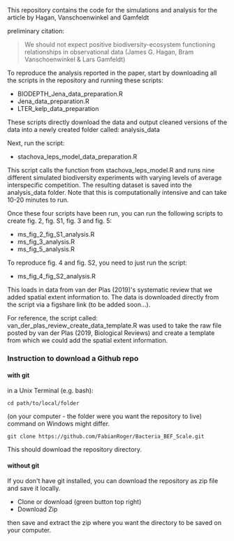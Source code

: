 

This repository contains the code for the simulations and analysis for the article by Hagan, Vanschoenwinkel and Gamfeldt

preliminary citation: 

> We should not expect positive biodiversity-ecosystem functioning relationships in observational data (James G. Hagan, Bram Vanschoenwinkel & Lars Gamfeldt)

To reproduce the analysis reported in the paper, start by downloading all the scripts in the repository and running these scripts:

+ BIODEPTH_Jena_data_preparation.R
+ Jena_data_preparation.R
+ LTER_kelp_data_preparation

These scripts directly download the data and output cleaned versions of the data into a newly created folder called: analysis_data

Next, run the script:

+ stachova_leps_model_data_preparation.R

This script calls the function from stachova_leps_model.R and runs nine different simulated biodiversity experiments with varying levels of average interspecific competition. The resulting dataset is saved into the analysis_data folder. Note that this is computationally intensive and can take 10-20 minutes to run.

Once these four scripts have been run, you can run the following scripts to create fig. 2, fig. S1, fig. 3 and fig. 5:

+ ms_fig_2_fig_S1_analysis.R
+ ms_fig_3_analysis.R
+ ms_fig_5_analysis.R

To reproduce fig. 4 and fig. S2, you need to just run the script:

+ ms_fig_4_fig_S2_analysis.R

This loads in data from van der Plas (2019)'s systematic review that we added spatial extent information to. The data is downloaded directly from the script via a figshare link (to be added soon...).

For reference, the script called: van_der_plas_review_create_data_template.R was used to take the raw file posted by van der Plas (2019, Biological Reviews) and create a template from which we could add the spatial extent information.


### Instruction to download a Github repo

#### with git

in a Unix Terminal (e.g. bash):

```cd path/to/local/folder``` 

(on your computer - the folder were you want the repository to live) command on Windows might differ. 


```git clone https://github.com/FabianRoger/Bacteria_BEF_Scale.git```

This should download the repository directory. 

#### without git
If you don't have git installed, you can download the repository as zip file and save it locally. 

+ Clone or download (green button top right)
+ Download Zip

then save and extract the zip where you want the directory to be saved on your computer. 
